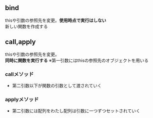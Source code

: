 ## bind
thisや引数の参照先を変更。**使用時点で実行はしない**  
新しい関数を作成する

## call,apply
thisや引数の参照先を変更。  
**同時に関数を実行する**
※第一引数にはthisの参照先のオブジェクトを用いる

### callメソッド
- 第二引数以下が関数の引数として渡されていく

### applyメソッド
- 第二引数には配列をわたし配列は引数に一つずつセットされていく
